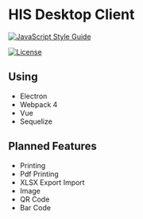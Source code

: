 # HIS Desktop Client

[![JavaScript Style Guide](https://img.shields.io/badge/code_style-standard-brightgreen.svg)](https://standardjs.com)

[![License](https://img.shields.io/npm/l/express.svg)](https://github.com/idnesdotlink/his-client/blob/master/LICENSE)

<!--
|Windows|Linux|
|:-:|:-:|
|[![Build status](https://ci.appveyor.com/api/projects/status/[projectid]?svg=true)](https://ci.appveyor.com/project/idnesdotlink/[projectid])|[![Build status](https://travis-ci.org/idnesdotlink/[projectid].svg?branch=master)](https://travis-ci.org/idnesdotlink/[projectid])|
-->

## Using

* Electron
* Webpack 4
* Vue
* Sequelize

## Planned Features

* Printing
* Pdf Printing
* XLSX Export Import
* Image
* QR Code
* Bar Code
